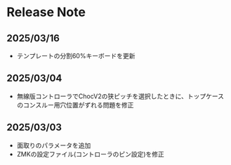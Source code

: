 
# Release Note

## 2025/03/16

* テンプレートの分割60%キーボードを更新

## 2025/03/04

* 無線版コントローラでChocV2の狭ピッチを選択したときに、トップケースのコンスルー用穴位置がずれる問題を修正

## 2025/03/03

* 面取りのパラメータを追加
* ZMKの設定ファイル(コントローラのピン設定)を修正